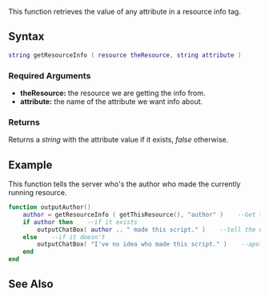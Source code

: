 This function retrieves the value of any attribute in a resource info tag.

Syntax
------

``` lua
string getResourceInfo ( resource theResource, string attribute ) 
```

### Required Arguments

-   **theResource:** the resource we are getting the info from.
-   **attribute:** the name of the attribute we want info about.

### Returns

Returns a *string* with the attribute value if it exists, *false* otherwise.

Example
-------

This function tells the server who's the author who made the currently running resource.

``` lua
function outputAuthor()
    author = getResourceInfo ( getThisResource(), "author" )    --Get the authors name
    if author then    --if it exists
        outputChatBox( author .. " made this script." )    --tell the world his name
    else    --if it doesn't
        outputChatBox( "I've no idea who made this script." )    --apologize.
    end
end
```

See Also
--------
